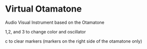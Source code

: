 # Virtual Otamatone

Audio Visual Instrument based on the Otamatone

1,2, and 3 to change color and oscillator

c to clear markers (markers on the right side of the otamatone only)
